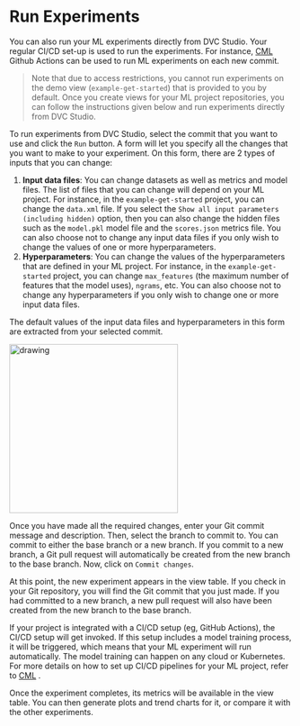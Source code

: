 # Run Experiments

You can also run your ML experiments directly from DVC Studio. Your regular
CI/CD set-up is used to run the experiments. For instance,
[CML](https://dvc.org/doc/cml) Github Actions can be used to run ML experiments
on each new commit.

> Note that due to access restrictions, you cannot run experiments on the demo
> view (`example-get-started`) that is provided to you by default. Once you
> create views for your ML project repositories, you can follow the instructions
> given below and run experiments directly from DVC Studio.

To run experiments from DVC Studio, select the commit that you want to use and
click the `Run` button. A form will let you specify all the changes that you
want to make to your experiment. On this form, there are 2 types of inputs that
you can change:

1. **Input data files**: You can change datasets as well as metrics and model
   files. The list of files that you can change will depend on your ML project.
   For instance, in the `example-get-started` project, you can change the
   `data.xml` file. If you select the
   `Show all input parameters (including hidden)` option, then you can also
   change the hidden files such as the `model.pkl` model file and the
   `scores.json` metrics file. You can also choose not to change any input data
   files if you only wish to change the values of one or more hyperparameters.
2. **Hyperparameters**: You can change the values of the hyperparameters that
   are defined in your ML project. For instance, in the `example-get-started`
   project, you can change `max_features` (the maximum number of features that
   the model uses), `ngrams`, etc. You can also choose not to change any
   hyperparameters if you only wish to change one or more input data files.

The default values of the input data files and hyperparameters in this form are
extracted from your selected commit.

<img src="https://static.iterative.ai/img/studio/cml.png" alt="drawing" width="300"/>

Once you have made all the required changes, enter your Git commit message and
description. Then, select the branch to commit to. You can commit to either the
base branch or a new branch. If you commit to a new branch, a Git pull request
will automatically be created from the new branch to the base branch. Now, click
on `Commit changes`.

At this point, the new experiment appears in the view table. If you check in
your Git repository, you will find the Git commit that you just made. If you had
committed to a new branch, a new pull request will also have been created from
the new branch to the base branch.

If your project is integrated with a CI/CD setup (eg, GitHub Actions), the CI/CD
setup will get invoked. If this setup includes a model training process, it will
be triggered, which means that your ML experiment will run automatically. The
model training can happen on any cloud or Kubernetes. For more details on how to
set up CI/CD pipelines for your ML project, refer to
[CML](https://dvc.org/doc/cml) .

Once the experiment completes, its metrics will be available in the view table.
You can then generate plots and trend charts for it, or compare it with the
other experiments.
